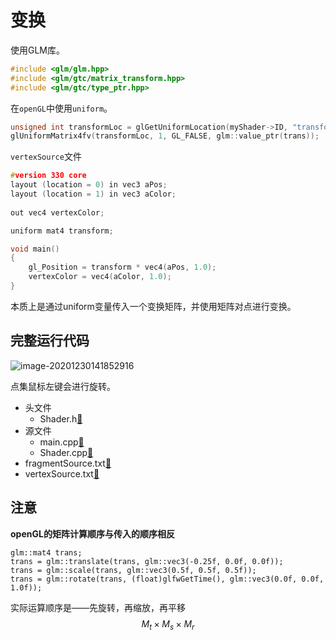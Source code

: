 # 变换

使用GLM库。

```C++
#include <glm/glm.hpp>
#include <glm/gtc/matrix_transform.hpp>
#include <glm/gtc/type_ptr.hpp>
```

在`openGL`中使用`uniform`。

```C++
unsigned int transformLoc = glGetUniformLocation(myShader->ID, "transform");
glUniformMatrix4fv(transformLoc, 1, GL_FALSE, glm::value_ptr(trans));
```

`vertexSource`文件

```C++
#version 330 core								
layout (location = 0) in vec3 aPos;				
layout (location = 1) in vec3 aColor;	
		
out vec4 vertexColor;

uniform mat4 transform;

void main()										
{												
	gl_Position = transform * vec4(aPos, 1.0);				
	vertexColor = vec4(aColor, 1.0);            
}				
```

本质上是通过uniform变量传入一个变换矩阵，并使用矩阵对点进行变换。

## 完整运行代码

![image-20201230141852916](https://cdn.jsdelivr.net/gh/sheng962464/PicGo/img/image-20201230141852916.png)

点集鼠标左键会进行旋转。

- 头文件
  - Shader.h​[:bookmark_tabs:](./05.变换/Shader.h)
- 源文件
  - main.cpp[:bookmark_tabs:](./05.变换/main.cpp)
  - Shader.cpp[:bookmark_tabs:](./05.变换/Shader.cpp)
- fragmentSource.txt[:bookmark_tabs:](./05.变换/fragmentSource.txt)
- vertexSource.txt[:bookmark_tabs:](./05.变换/vertexSource.txt)

## 注意

**openGL的矩阵计算顺序与传入的顺序相反**

```
glm::mat4 trans;
trans = glm::translate(trans, glm::vec3(-0.25f, 0.0f, 0.0f));
trans = glm::scale(trans, glm::vec3(0.5f, 0.5f, 0.5f));
trans = glm::rotate(trans, (float)glfwGetTime(), glm::vec3(0.0f, 0.0f, 1.0f));
```

实际运算顺序是——先旋转，再缩放，再平移
$$
M_t \times M_s \times M_r
$$
